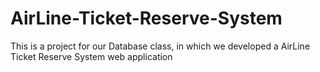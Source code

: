 # AirLine-Ticket-Reserve-System
This is a project for our Database class, in which we developed a AirLine Ticket Reserve System web application
